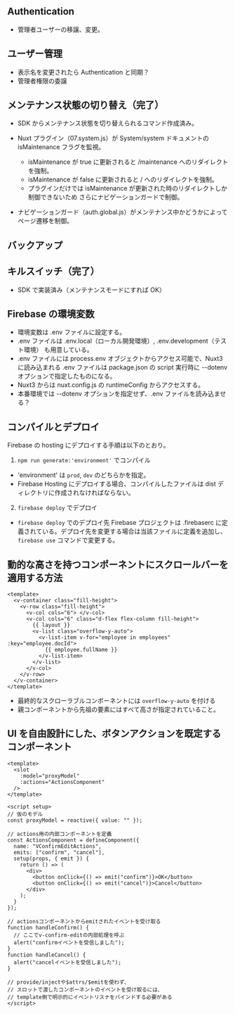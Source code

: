 ## Authentication

- 管理者ユーザーの移譲、変更。

## ユーザー管理

- 表示名を変更されたら Authentication と同期？
- 管理者権限の委譲

## メンテナンス状態の切り替え（完了）

- SDK からメンテナンス状態を切り替えられるコマンド作成済み。

- Nuxt プラグイン（07.system.js）が System/system ドキュメントの isMaintenance フラグを監視。
  - isMaintenance が true に更新されると /maintenance へのリダイレクトを強制。
  - isMaintenance が false に更新されると / へのリダイレクトを強制。
  - プラグインだけでは isMaintenance が更新された時のリダイレクトしか制御できないため
    さらにナビゲーションガードで制御。
- ナビゲーションガード（auth.global.js）がメンテナンス中かどうかによってページ遷移を制御。

## バックアップ

## キルスイッチ（完了）

- SDK で実装済み（メンテナンスモードにすれば OK）

## Firebase の環境変数

- 環境変数は .env ファイルに設定する。
- .env ファイルは .env.local（ローカル開発環境）, .env.development（テスト環境） も用意している。
- .env ファイルには process.env オブジェクトからアクセス可能で、Nuxt3 に読み込まれる .env ファイルは package.json の script 実行時に --dotenv オプションで指定したものになる。
- Nuxt3 からは nuxt.config.js の runtimeConfig からアクセスする。
- 本番環境では --dotenv オプションを指定せず、.env ファイルを読み込ませる？

## コンパイルとデプロイ

Firebase の hosting にデプロイする手順は以下のとおり。

1. `npm run generate:'environment'` でコンパイル

- 'environment' は `prod`, `dev` のどちらかを指定。
- Firebase Hosting にデプロイする場合、コンパイルしたファイルは dist ディレクトリに作成されなければならない。

2. `firebase deploy` でデプロイ

- `firebase deploy` でのデプロイ先 Firebase プロジェクトは .firebaserc に定義されている。デプロイ先を変更する場合は当該ファイルに定義を追加し、 `firebase use` コマンドで変更する。

## 動的な高さを持つコンポーネントにスクロールバーを適用する方法

```
<template>
  <v-container class="fill-height">
    <v-row class="fill-height">
      <v-col cols="6"> </v-col>
      <v-col cols="6" class="d-flex flex-column fill-height">
        {{ layout }}
        <v-list class="overflow-y-auto">
          <v-list-item v-for="employee in employees" :key="employee.docId">
            {{ employee.fullName }}
          </v-list-item>
        </v-list>
      </v-col>
    </v-row>
  </v-container>
</template>
```

- 最終的なスクローラブルコンポーネントには `overflow-y-auto` を付ける
- 親コンポーネントから先祖の要素にはすべて高さが指定されていること。

## UI を自由設計にした、ボタンアクションを既定するコンポーネント

```
<template>
  <slot
    :model="proxyModel"
    :actions="ActionsComponent"
  />
</template>

<script setup>
// 仮のモデル
const proxyModel = reactive({ value: "" });

// actions用の内部コンポーネントを定義
const ActionsComponent = defineComponent({
  name: "VConfirmEditActions",
  emits: ["confirm", "cancel"],
  setup(props, { emit }) {
    return () => (
      <div>
        <button onClick={() => emit("confirm")}>OK</button>
        <button onClick={() => emit("cancel")}>Cancel</button>
      </div>
    );
  }
});

// actionsコンポーネントからemitされたイベントを受け取る
function handleConfirm() {
  // ここでv-confirm-editの内部処理を呼ぶ
  alert("confirmイベントを受信しました");
}
function handleCancel() {
  alert("cancelイベントを受信しました");
}

// provide/injectや$attrs/$emitを使わず、
// スロットで渡したコンポーネントのイベントを受け取るには、
// template側で明示的にイベントリスナをバインドする必要がある
</script>
```
